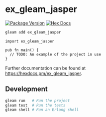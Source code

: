 # ex_gleam_jasper

[![Package Version](https://img.shields.io/hexpm/v/ex_gleam_jasper)](https://hex.pm/packages/ex_gleam_jasper)
[![Hex Docs](https://img.shields.io/badge/hex-docs-ffaff3)](https://hexdocs.pm/ex_gleam_jasper/)

```sh
gleam add ex_gleam_jasper
```
```gleam
import ex_gleam_jasper

pub fn main() {
  // TODO: An example of the project in use
}
```

Further documentation can be found at <https://hexdocs.pm/ex_gleam_jasper>.

## Development

```sh
gleam run   # Run the project
gleam test  # Run the tests
gleam shell # Run an Erlang shell
```

